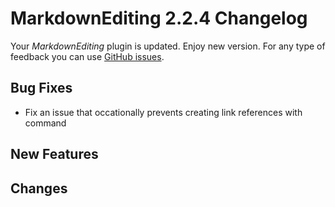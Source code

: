 # MarkdownEditing 2.2.4 Changelog

Your _MarkdownEditing_ plugin is updated. Enjoy new version. For any type of
feedback you can use [GitHub issues][issues].

## Bug Fixes

* Fix an issue that occationally prevents creating link references with command

## New Features

## Changes

[issues]: https://github.com/SublimeText-Markdown/MarkdownEditing/issues
